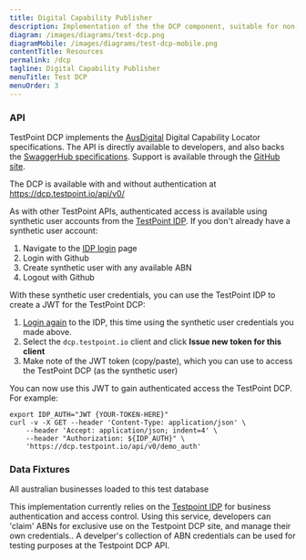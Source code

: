 ```yaml
---
title: Digital Capability Publisher
description: Implementation of the the DCP component, suitable for non-production use by developers adopting AusDigital open standards. 
diagram: /images/diagrams/test-dcp.png
diagramMobile: /images/diagrams/test-dcp-mobile.png
contentTitle: Resources
permalink: /dcp
tagline: Digital Capability Publisher
menuTitle: Test DCP
menuOrder: 3
---
```

### API

TestPoint DCP implements the [AusDigital](http://ausdigital.org/) Digital Capability Locator specifications. The API is directly available to developers, and also backs the [SwaggerHub specifications](https://swaggerhub.com/api/ausdigital/metadata-publisher/1.0). Support is available through the [GitHub site](https://github.com/ausdigital/ausdigital-dcl).

The DCP is available with and without authentication at https://dcp.testpoint.io/api/v0/

As with other TestPoint APIs, authenticated access is available using synthetic user accounts from the [TestPoint IDP](http://testpoint.io/idp.html). If you don't already have a synthetic user account:

1.  Navigate to the [IDP login](https://idp.testpoint.io/login/) page
2.  Login with Github
3.  Create synthetic user with any available ABN
4.  Logout with Github

With these synthetic user credentials, you can use the TestPoint IDP to create a JWT for the TestPoint DCP:

1.  [Login again](https://idp.testpoint.io/login/) to the IDP, this time using the synthetic user credentials you made above.
2.  Select the `dcp.testpoint.io` client and click **Issue new token for this client**
3.  Make note of the JWT token (copy/paste), which you can use to access the TestPoint DCP (as the synthetic user)

You can now use this JWT to gain authenticated access the TestPoint DCP. For example:

```
export IDP_AUTH="JWT {YOUR-TOKEN-HERE}"
curl -v -X GET --header 'Content-Type: application/json' \
    --header 'Accept: application/json; indent=4' \
    --header "Authorization: ${IDP_AUTH}" \
    'https://dcp.testpoint.io/api/v0/demo_auth'
```

### Data Fixtures

All australian businesses loaded to this test database

This implementation currently relies on the [Testpoint IDP](https://idp.testpoint.io) for business authentication and access control. Using this service, developers can 'claim' ABNs for exclusive use on the Testpoint DCP site, and manage their own credentials.. A develper's collection of ABN credentials can be used for testing purposes at the Testpoint DCP API.